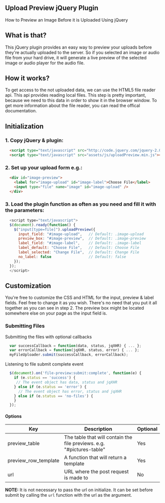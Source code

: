 ## Upload Preview jQuery Plugin
How to Preview an Image Before it is Uploaded Using jQuery

## What is that?
This jQuery plugin provides an easy way to preview your uploads before they're actually uploaded to the server. So if you selected an image or audio file from your hard drive, it will generate a live preview of the selected image or audio player for the audio file.

## How it works?
To get access to the not uploaded data, we can use the HTML5 file reader api. This api provides reading local files. This step is pretty important, because we need to this data in order to show it in the browser window. To get more information about the file reader, you can read the offical documentation.

## Initialization

### 1. Copy jQuery & plugin:

```html
  <script type="text/javascript" src="http://code.jquery.com/jquery-2.0.3.min.js"></script>
  <script type="text/javascript" src="assets/js/uploadPreview.min.js"></script>
```

### 2. Set up your upload form e.g.:

```html
  <div id="image-preview">
    <label for="image-upload" id="image-label">Choose File</label>
    <input type="file" name="image" id="image-upload" />
  </div>
```

### 3. Load the plugin function as often as you need and fill it with the parameters:
```javascript
  <script type="text/javascript">
  $(document).ready(function() {
    $("input[type=file]").uploadPreview({
      input_field: "#image-upload",   // Default: .image-upload
      preview_box: "#image-preview",  // Default: .image-preview
      label_field: "#image-label",    // Default: .image-label
      label_default: "Choose File",   // Default: Choose File
      label_selected: "Change File",  // Default: Change File
      no_label: false                 // Default: false
    });
  });
  </script>
```

## Customization
You're free to customize the CSS and HTML for the input, preview & label fields. Feel free to change it as you wish. There's no need that you put it all together as you can see in step 2. The preview box might be located somewhere else on your page as the input field is.

### Submitting Files

Submitting the files with optional callbacks

```javascript
  var successCallback = function(data, status, jqXHR) { ... };
  var errorCallback = function(jqXHR, status, error) { ... };
  myFileUploader.submit(successCallback, errorCallback);
```

Listening to file submit complete event

```javascript
  $(document).on('file-preview:submit:complete', function(e) {
    if (e.status == 'success') {
     // The event object has data, status and jqXHR
    } else if (e.status == 'error') {
      // The event object has error, status and jqXHR
    } else if (e.status == 'no-files') {
    }
  });
```

#### Options

| Key                   | Description                                                           | Optional |
| --------------------- | --------------------------------------------------------------------- | -------- |
| preview_table         | The table that will contain the file previews. e.g. "#pictures-table" | Yes      |
| preview_row_template  | A function that will return a template                                | Yes      |
| url                   | URL where the post request is made to                                 | No       |

**NOTE:** It is not necessary to pass the url on initialize. It can be set before submit by calling the `url`
function with the url as the argument.